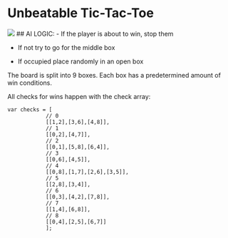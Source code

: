 # Unbeatable Tic-Tac-Toe
<img src="https://i.imgur.com/FWkt4dB.png">
## AI LOGIC:
- If the player is about to win, stop them

- If not try to go for the middle box

- If occupied place randomly in an open box

The board is split into 9 boxes. Each box has a predetermined amount of win conditions.

All checks for wins happen with the check array:
```
var checks = [
            // 0
            [[1,2],[3,6],[4,8]],
            // 1
            [[0,2],[4,7]],
            // 2
            [[0,1],[5,8],[6,4]],
            // 3
            [[0,6],[4,5]],
            // 4
            [[0,8],[1,7],[2,6],[3,5]],
            // 5
            [[2,8],[3,4]],
            // 6
            [[0,3],[4,2],[7,8]],
            // 7
            [[1,4],[6,8]],
            // 8
            [[0,4],[2,5],[6,7]]
            ];
```